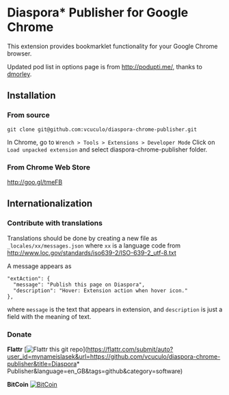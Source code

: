 # Diaspora* Publisher for Google Chrome

This extension provides bookmarklet functionality for your Google Chrome browser.

Updated pod list in options page is from http://podupti.me/, thanks to [dmorley](https://github.com/dmorley).

## Installation

### From source

    git clone git@github.com:vcuculo/diaspora-chrome-publisher.git
  
In Chrome, go to `Wrench > Tools > Extensions > Developer Mode`
Click on `Load unpacked extension` and select diaspora-chrome-publisher folder.

### From Chrome Web Store

   http://goo.gl/tmeFB

## Internationalization

### Contribute with translations

Translations should be done by creating a new file as `_locales/xx/messages.json` where `xx` is a language code from http://www.loc.gov/standards/iso639-2/ISO-639-2_utf-8.txt

A message appears as

    "extAction": {
      "message": "Publish this page on Diaspora",
      "description": "Hover: Extension action when hover icon."
    },

where `message` is the text that appears in extension, and `description` is just a field with the meaning of text.

### Donate

**Flattr** [![Flattr this git repo](http://api.flattr.com/button/flattr-badge-large.png)](https://flattr.com/submit/auto?user_id=mynameislasek&url=https://github.com/vcuculo/diaspora-chrome-publisher&title=Diaspora* Publisher&language=en_GB&tags=github&category=software) 

**BitCoin** [![BitCoin](http://static-youtipit.s3-website-eu-west-1.amazonaws.com/Youtipitorange52.png)](http://utip.it/lasek)
